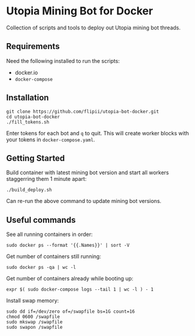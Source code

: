 # Utopia Mining Bot for Docker

Collection of scripts and tools to deploy out Utopia mining bot threads.


## Requirements

Need the following installed to run the scripts:
- docker.io
- `docker-compose` 


## Installation

```
git clone https://github.com/flipii/utopia-bot-docker.git
cd utopia-bot-docker
./fill_tokens.sh
```

Enter tokens for each bot and `q` to quit.
This will create worker blocks with your tokens in `docker-compose.yaml`.


## Getting Started

Build container with latest mining bot version and start all workers staggerring them 1 minute apart:
```
./build_deploy.sh
```

Can re-run the above command to update mining bot versions.


## Useful commands

See all running containers in order:
```
sudo docker ps --format '{{.Names}}' | sort -V
```

Get number of containers still running:
```
sudo docker ps -qa | wc -l
```

Get number of containers already while booting up:
```
expr $( sudo docker-compose logs --tail 1 | wc -l ) - 1
```

Install swap memory:
```
sudo dd if=/dev/zero of=/swapfile bs=1G count=16
chmod 0600 /swapfile
sudo mkswap /swapfile
sudo swapon /swapfile
```
